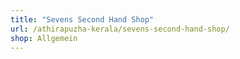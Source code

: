 ```yaml
---
title: "Sevens Second Hand Shop"
url: /athirapuzha-kerala/sevens-second-hand-shop/
shop: Allgemein
---
```

